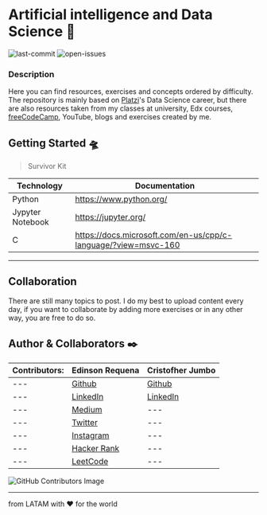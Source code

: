 # Artificial intelligence and Data Science  🚀

<!-- Status here and Version from https://shields.io/ -->
![last-commit](https://img.shields.io/github/last-commit/EdinsonRequena/articicial-inteligence-and-data-science)
![open-issues](https://img.shields.io/github/issues-raw/EdinsonRequena/articicial-inteligence-and-data-science)


### Description
Here you can find resources, exercises and concepts ordered by difficulty. The repository is mainly based on [Platzi](https://platzi.com/)'s Data Science career, but there are also resources taken from my classes at university, Edx courses, [freeCodeCamp](https://www.freecodecamp.org/), YouTube, blogs and exercises created by me.
## Getting Started 🛸
<!-- The following is an example, I need more information to fill this section -->
> Survivor Kit

| Technology | Documentation                                      |
| ---------- | -------------------------------------------------- |
| Python     | https://www.python.org/                            |
| Jypyter Notebook   | https://jupyter.org/                               |
| C          | https://docs.microsoft.com/en-us/cpp/c-language/?view=msvc-160 |


---
## Collaboration
<!-- we can do something like this https://dev.to/doctolib/make-your-first-pull-request-to-an-open-source-project-1m57, for people who have no experience with github -->
There are still many topics to post. I do my best to upload content every day, if you want to collaborate by adding more exercises or in any other way, you are free to do so.

## Author & Collaborators ✒️

<!-- Here Here I don't know how to put the first column -->
| Contributors: | **Edinson Requena** | **Cristofher Jumbo** |
| --- | --- | --- |
| --- | [Github](https://github.com/EdinsonRequena) | [Github](https://github.com/Tonnraus) |
| --- | [LinkedIn](https://www.linkedin.com/in/edinson-requena-9496a2178) | [LinkedIn](https://www.linkedin.com/in/cristofher-jumbo-jimenez/) |
| --- | [Medium](https://medium.com/@edinsonrequena) | --- |
| --- | [Twitter](https://twitter.com/requenaea) | --- |
| --- | [Instagram](https://instagram.com/edinsonrequena) | --- |
| --- | [Hacker Rank](https://www.hackerrank.com/) | --- |
| --- | [LeetCode](https://leetcode.com/edinsonrequena) | --- |

![GitHub Contributors Image](https://contrib.rocks/image?repo=EdinsonRequena/articicial-inteligence-and-data-science)


---
from LATAM with ❤️ for the world
